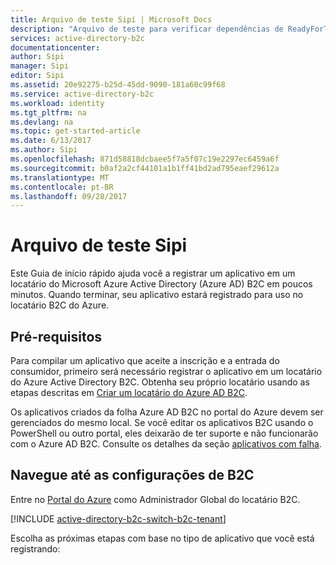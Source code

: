 ```yaml
---
title: Arquivo de teste Sipi | Microsoft Docs
description: "Arquivo de teste para verificar dependências de ReadyForTest"
services: active-directory-b2c
documentationcenter: 
author: Sipi
manager: Sipi
editor: Sipi
ms.assetid: 20e92275-b25d-45dd-9090-181a60c99f68
ms.service: active-directory-b2c
ms.workload: identity
ms.tgt_pltfrm: na
ms.devlang: na
ms.topic: get-started-article
ms.date: 6/13/2017
ms.author: Sipi
ms.openlocfilehash: 871d58818dcbaee5f7a5f07c19e2297ec6459a6f
ms.sourcegitcommit: b0af2a2cf44101a1b1ff41bd2ad795eaef29612a
ms.translationtype: MT
ms.contentlocale: pt-BR
ms.lasthandoff: 09/28/2017
---
```

# <a name="sipi-test-file"></a>Arquivo de teste Sipi

Este Guia de início rápido ajuda você a registrar um aplicativo em um locatário do Microsoft Azure Active Directory (Azure AD) B2C em poucos minutos. Quando terminar, seu aplicativo estará registrado para uso no locatário B2C do Azure.

## <a name="prerequisites"></a>Pré-requisitos

Para compilar um aplicativo que aceite a inscrição e a entrada do consumidor, primeiro será necessário registrar o aplicativo em um locatário do Azure Active Directory B2C. Obtenha seu próprio locatário usando as etapas descritas em [Criar um locatário do Azure AD B2C](active-directory-b2c-get-started.md).

Os aplicativos criados da folha Azure AD B2C no portal do Azure devem ser gerenciados do mesmo local. Se você editar os aplicativos B2C usando o PowerShell ou outro portal, eles deixarão de ter suporte e não funcionarão com o Azure AD B2C. Consulte os detalhes da seção [aplicativos com falha](#faulted-apps). 

## <a name="navigate-to-b2c-settings"></a>Navegue até as configurações de B2C

Entre no [Portal do Azure](https://portal.azure.com/) como Administrador Global do locatário B2C. 

[!INCLUDE [active-directory-b2c-switch-b2c-tenant](../includes/active-directory-b2c-switch-b2c-tenant.md)]

Escolha as próximas etapas com base no tipo de aplicativo que você está registrando:
